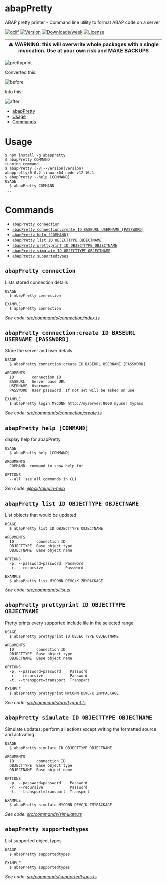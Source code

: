 # abapPretty

ABAP pretty printer - Command line utility to format ABAP code on a server

[![oclif](https://img.shields.io/badge/cli-oclif-brightgreen.svg)](https://oclif.io)
[![Version](https://img.shields.io/npm/v/abappretty.svg)](https://npmjs.org/package/abappretty)
[![Downloads/week](https://img.shields.io/npm/dw/abappretty.svg)](https://npmjs.org/package/abappretty)
[![License](https://img.shields.io/npm/l/abappretty.svg)](https://github.com/marcellourbani/abapPretty/blob/master/package.json)

| :warning: WARNING: this will overwrite whole packages with a single invocation. Use at your own risk and MAKE BACKUPS |
| --------------------------------------------------------------------------------------------------------------------- |

![prettyprint](https://user-images.githubusercontent.com/2453277/81149759-bbece980-8f76-11ea-8a6c-55acf6a2a90f.gif)

Converted this:

![before](https://user-images.githubusercontent.com/2453277/81147559-729a9b00-8f72-11ea-98a4-b18a220c06d3.png)

Into this:

![after](https://user-images.githubusercontent.com/2453277/81147793-f81e4b00-8f72-11ea-92bc-42844cd4f256.png)

<!-- toc -->
* [abapPretty](#abappretty)
* [Usage](#usage)
* [Commands](#commands)
<!-- tocstop -->

# Usage

<!-- usage -->
```sh-session
$ npm install -g abappretty
$ abapPretty COMMAND
running command...
$ abapPretty (-v|--version|version)
abappretty/0.0.2 linux-x64 node-v12.16.1
$ abapPretty --help [COMMAND]
USAGE
  $ abapPretty COMMAND
...
```
<!-- usagestop -->

# Commands

<!-- commands -->
* [`abapPretty connection`](#abappretty-connection)
* [`abapPretty connection:create ID BASEURL USERNAME [PASSWORD]`](#abappretty-connectioncreate-id-baseurl-username-password)
* [`abapPretty help [COMMAND]`](#abappretty-help-command)
* [`abapPretty list ID OBJECTTYPE OBJECTNAME`](#abappretty-list-id-objecttype-objectname)
* [`abapPretty prettyprint ID OBJECTTYPE OBJECTNAME`](#abappretty-prettyprint-id-objecttype-objectname)
* [`abapPretty simulate ID OBJECTTYPE OBJECTNAME`](#abappretty-simulate-id-objecttype-objectname)
* [`abapPretty supportedtypes`](#abappretty-supportedtypes)

## `abapPretty connection`

Lists stored connection details

```
USAGE
  $ abapPretty connection

EXAMPLE
  $ apapPretty connection
```

_See code: [src/commands/connection/index.ts](https://github.com/marcellourbani/abapPretty/blob/v0.0.2/src/commands/connection/index.ts)_

## `abapPretty connection:create ID BASEURL USERNAME [PASSWORD]`

Store the server and user details

```
USAGE
  $ abapPretty connection:create ID BASEURL USERNAME [PASSWORD]

ARGUMENTS
  ID        connection ID
  BASEURL   Server base URL
  USERNAME  Username
  PASSWORD  User password. If not set will be asked on use

EXAMPLE
  $ abapPretty login MYCONN http://myserver:8000 myuser mypass
```

_See code: [src/commands/connection/create.ts](https://github.com/marcellourbani/abapPretty/blob/v0.0.2/src/commands/connection/create.ts)_

## `abapPretty help [COMMAND]`

display help for abapPretty

```
USAGE
  $ abapPretty help [COMMAND]

ARGUMENTS
  COMMAND  command to show help for

OPTIONS
  --all  see all commands in CLI
```

_See code: [@oclif/plugin-help](https://github.com/oclif/plugin-help/blob/v2.2.3/src/commands/help.ts)_

## `abapPretty list ID OBJECTTYPE OBJECTNAME`

List objects that would be updated

```
USAGE
  $ abapPretty list ID OBJECTTYPE OBJECTNAME

ARGUMENTS
  ID          connection ID
  OBJECTTYPE  Base object type
  OBJECTNAME  Base object name

OPTIONS
  -p, --password=password  Password
  -r, --recursive          Password

EXAMPLE
  $ abapPretty list MYCONN DEVC/K ZMYPACKAGE
```

_See code: [src/commands/list.ts](https://github.com/marcellourbani/abapPretty/blob/v0.0.2/src/commands/list.ts)_

## `abapPretty prettyprint ID OBJECTTYPE OBJECTNAME`

Pretty prints every supported include file in the selected range

```
USAGE
  $ abapPretty prettyprint ID OBJECTTYPE OBJECTNAME

ARGUMENTS
  ID          connection ID
  OBJECTTYPE  Base object type
  OBJECTNAME  Base object name

OPTIONS
  -p, --password=password    Password
  -r, --recursive            Password
  -t, --transport=transport  Transport

EXAMPLE
  $ abapPretty prettyprint MYCONN DEVC/K ZMYPACKAGE
```

_See code: [src/commands/prettyprint.ts](https://github.com/marcellourbani/abapPretty/blob/v0.0.2/src/commands/prettyprint.ts)_

## `abapPretty simulate ID OBJECTTYPE OBJECTNAME`

Simulate updates: perform all actions except writing the formatted source and activating

```
USAGE
  $ abapPretty simulate ID OBJECTTYPE OBJECTNAME

ARGUMENTS
  ID          connection ID
  OBJECTTYPE  Base object type
  OBJECTNAME  Base object name

OPTIONS
  -p, --password=password    Password
  -r, --recursive            Password
  -t, --transport=transport  Transport

EXAMPLE
  $ abapPretty simulate MYCONN DEVC/K ZMYPACKAGE
```

_See code: [src/commands/simulate.ts](https://github.com/marcellourbani/abapPretty/blob/v0.0.2/src/commands/simulate.ts)_

## `abapPretty supportedtypes`

List supported object types

```
USAGE
  $ abapPretty supportedtypes

EXAMPLE
  $ abapPretty supportedtypes
```

_See code: [src/commands/supportedtypes.ts](https://github.com/marcellourbani/abapPretty/blob/v0.0.2/src/commands/supportedtypes.ts)_
<!-- commandsstop -->

